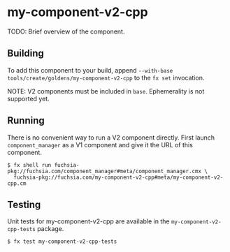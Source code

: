 # my-component-v2-cpp

TODO: Brief overview of the component.

## Building

To add this component to your build, append
`--with-base tools/create/goldens/my-component-v2-cpp`
to the `fx set` invocation.

NOTE: V2 components must be included in `base`. Ephemerality is not supported yet.

## Running

There is no convenient way to run a V2 component directly. First launch `component_manager`
as a V1 component and give it the URL of this component.

```
$ fx shell run fuchsia-pkg://fuchsia.com/component_manager#meta/component_manager.cmx \
  fuchsia-pkg://fuchsia.com/my-component-v2-cpp#meta/my-component-v2-cpp.cm
```

## Testing

Unit tests for my-component-v2-cpp are available in the `my-component-v2-cpp-tests`
package.

```
$ fx test my-component-v2-cpp-tests
```

